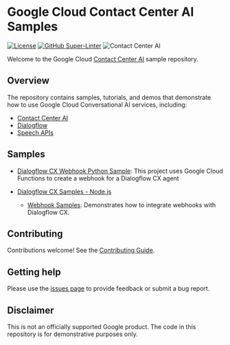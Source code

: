 # Google Cloud Contact Center AI Samples

[![License](https://img.shields.io/badge/License-Apache%202.0-blue.svg)](LICENSE)
[![GitHub Super-Linter](https://github.com/GoogleCloudPlatform/contact-center-ai-samples/workflows/Lint%20Code%20Base/badge.svg)](https://github.com/marketplace/actions/super-linter)
![Contact Center AI](https://storage.googleapis.com/gweb-cloudblog-publish/images/google_contact_center_ai.max-2200x2200.jpg)

Welcome to the Google Cloud [Contact Center AI](https://cloud.google.com/solutions/contact-center) sample repository.

## Overview

The repository contains samples, tutorials, and demos that demonstrate how to use Google Cloud Conversational AI services, including:
* [Contact Center AI](https://cloud.google.com/solutions/contact-center)
* [Dialogflow](https://cloud.google.com/dialogflow)
* [Speech APIs](https://cloud.google.com/speech-to-text)

## Samples

* [Dialogflow CX Webhook Python Sample](https://github.com/GoogleCloudPlatform/contact-center-ai-samples/tree/main/dialogflow-cx-webhook-python): This project uses Google Cloud Functions to create a webhook for a Dialogflow CX agent

* [Dialogflow CX Samples - Node.js](https://github.com/GoogleCloudPlatform/contact-center-ai-samples/tree/main/dialogflow-cx-nodejs)
  - [Webhook Samples](https://github.com/GoogleCloudPlatform/contact-center-ai-samples/tree/main/dialogflow-cx-nodejs/dialogflow-cx-webhook-nodejs): Demonstrates how to integrate webhooks with Dialogflow CX.

## Contributing

Contributions welcome! See the [Contributing Guide](https://github.com/GoogleCloudPlatform/contact-center-ai-samples/blob/main/CONTRIBUTING.md).

## Getting help

Please use the [issues page](https://github.com/GoogleCloudPlatform/contact-center-ai-samples/issues) to provide feedback or submit a bug report.

## Disclaimer

This is not an officially supported Google product. The code in this repository is for demonstrative purposes only.
